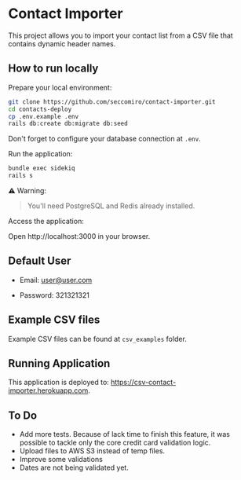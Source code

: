 # Contact Importer

This project allows you to import your contact list from a CSV file that contains dynamic header names.

## How to run locally

Prepare your local environment:

```bash
git clone https://github.com/seccomiro/contact-importer.git
cd contacts-deploy
cp .env.example .env
rails db:create db:migrate db:seed
```

Don't forget to configure your database connection at `.env`.

Run the application:

```bash
bundle exec sidekiq
rails s
```

⚠️ Warning:

> You'll need PostgreSQL and Redis already installed.

Access the application:

Open http://localhost:3000 in your browser.

## Default User

- Email: user@user.com

- Password: 321321321

## Example CSV files

Example CSV files can be found at `csv_examples` folder.

## Running Application

This application is deployed to: https://csv-contact-importer.herokuapp.com.

## To Do

- Add more tests. Because of lack time to finish this feature, it was possible to tackle only the core credit card validation logic.
- Upload files to AWS S3 instead of temp files.
- Improve some validations
- Dates are not being validated yet.